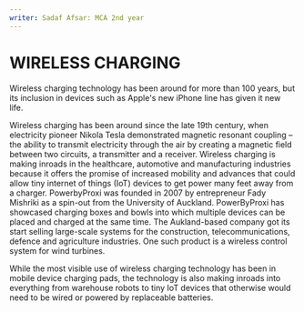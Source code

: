 ```yaml
---
writer: Sadaf Afsar: MCA 2nd year
---
```


# WIRELESS CHARGING
 
Wireless charging technology has been around for more than 100 years, but its inclusion in devices such as Apple's new iPhone line has given it new life. 
 
Wireless charging has been around since the late 19th century, when electricity pioneer Nikola Tesla demonstrated magnetic resonant coupling – the ability to transmit electricity through the air by creating a magnetic field between two circuits, a transmitter and a receiver.
Wireless charging is making inroads in the healthcare, automotive and manufacturing industries because it offers the promise of increased mobility and advances that could allow tiny internet of things (IoT) devices to get power many feet away from a charger.
PowerbyProxi was founded in 2007 by entrepreneur Fady Mishriki as a spin-out from the University of Auckland. PowerByProxi has showcased charging boxes and bowls into which multiple devices can be placed and charged at the same time.
The Aukland-based company got its start selling large-scale systems for the construction, telecommunications, defence and agriculture industries. One such product is a wireless control system for wind turbines.


While the most visible use of wireless charging technology has been in mobile device charging pads, the technology is also making inroads into everything from warehouse robots to tiny IoT devices that otherwise would need to be wired or powered by replaceable batteries.

